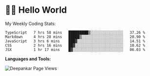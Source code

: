 # 👋🏽 Hello World 

<!--![Deepankar's github stats](https://github-readme-stats.vercel.app/api?username=Deep-Codes&count_private=true&show_icons=true&theme=radical)-->
My Weekly Coding Stats:

<!--START_SECTION:waka-->
```text
TypeScript   7 hrs 58 mins   █████████▒░░░░░░░░░░░░░░░   37.26 % 
Markdown     4 hrs 28 mins   █████▒░░░░░░░░░░░░░░░░░░░   20.90 % 
JavaScript   3 hrs 6 mins    ███▓░░░░░░░░░░░░░░░░░░░░░   14.51 % 
CSS          2 hrs 16 mins   ██▓░░░░░░░░░░░░░░░░░░░░░░   10.62 % 
JSX          1 hr 17 mins    █▓░░░░░░░░░░░░░░░░░░░░░░░   06.03 % 
```
<!--END_SECTION:waka-->

**Languages and Tools:**



<p align="left"> <img src="https://komarev.com/ghpvc/?username=Deep-Codes&label=Views&color=blue&style=plastic" alt="Deepankar Page Views" /> </p>
